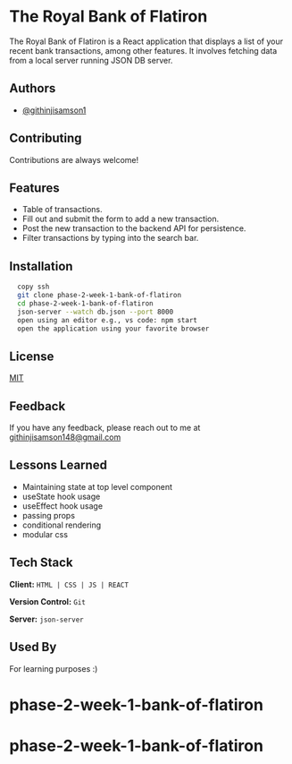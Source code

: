 
# The Royal Bank of Flatiron

The Royal  Bank of Flatiron is a React application that displays a list of your recent bank transactions, among other features. It involves fetching data from a local server running JSON DB server.


## Authors

- [@githinjisamson1](https://www.github.com/octokatherine)


## Contributing

Contributions are always welcome!



## Features

- Table of transactions.
- Fill out and submit the form to add a new transaction.
- Post the new transaction to the backend API for persistence.
- Filter transactions by typing into the search bar.


## Installation

```bash
  copy ssh
  git clone phase-2-week-1-bank-of-flatiron
  cd phase-2-week-1-bank-of-flatiron
  json-server --watch db.json --port 8000
  open using an editor e.g., vs code: npm start
  open the application using your favorite browser
```
    
## License

[MIT](https://choosealicense.com/licenses/mit/)


## Feedback

If you have any feedback, please reach out to me at githinjisamson148@gmail.com


## Lessons Learned

- Maintaining state at top level component
- useState hook usage
- useEffect hook usage
- passing props
- conditional rendering
- modular css


## Tech Stack

**Client:** ```HTML | CSS | JS | REACT```

**Version Control:** ```Git```

**Server:** ```json-server```


## Used By

For learning purposes :)

# phase-2-week-1-bank-of-flatiron
# phase-2-week-1-bank-of-flatiron
